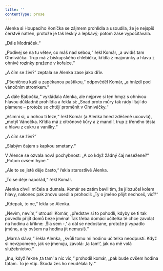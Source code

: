 ```yaml
---
title: ''
contentType: prose
---
```


Alenka si Houpacího Koníčka se zájmem prohlídla a usoudila, že je nejspíš čerstvě natřen, protože je tak lesklý a lepkavý; potom zase vypočítávala.

„Dále Modráček.“

„Podívej se na tu větev, co máš nad sebou,“ řekl Komár, „a uvidíš tam Ohniváčka. Trup má z biskupského chlebíčka, křídla z majoránky a hlavu z ohnivé rozinky pražené v kořalce.“

„A čím se živí?“ zeptala se Alenka zase jako dřív.

„Pšeničnou kaší a zapékanou paštikou,“ odpověděl Komár, „a hnízdí pod vánočním stromkem.“

„A dále Babočka,“ vykládala Alenka, ale nejprve si ten hmyz s ohnivou hlavou důkladně prohlídla a řekla si: „Snad proto můry tak rády lítají do plamene – protože se chtějí proměnit v Ohniváčky.“

„Všimni si, u nohou ti leze,“ řekl Komár (a Alenka hned zděšeně ucouvla), „motýl Vánočka. Křídla má z citrónové kůry a z mandlí, trup z třeného těsta a hlavu z cukru a vanilky.“

„A čím se živí?“

„Slabým čajem s kapkou smetany.“

V Alence se ozvala nová pochybnost: „A co když žádný čaj nesežene?“ „Potom ovšem hyne.“

„Ale to se jistě děje často,“ řekla starostlivě Alenka.

„To se děje napořád,“ řekl Komár.

Alenka chvíli mlčela a dumala. Komár se zatím bavil tím, že jí bzučel kolem hlavy, nakonec pak znovu usedl a prohodil: „Ty o jméno přijít nechceš, viď?“

„Kdepak, to ne,“ lekla se Alenka.

„Nevím, nevím,“ utrousil Komár, „představ si to pohodlí, kdyby se ti tak povedlo přijít domů beze jména! Tak třeba domácí učitelka tě chce zavolat na hodinu a křikne: ‚Šla sem -,‘ a dál se nedostane, protože jí vypadlo jméno, a ty ovšem na hodinu jít nemusíš.“

„Marná sláva,“ řekla Alenka, „kvůli tomu mi hodinu učitelka neodpustí. Když si nevzpomene, jak se jmenuju, zavolá: ‚ta tam!‘, jak na mě volá služebnictvo.“

„Inu, když řekne ‚ta tam‘ a nic víc,“ prohodil komár, „pak bude ovšem hodina tatam. To je vtip. Škoda žes ho neudělala ty.“

